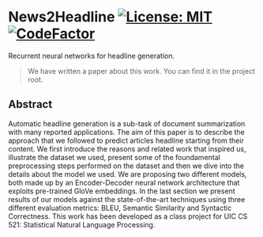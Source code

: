 
# News2Headline [![License: MIT](https://img.shields.io/badge/License-MIT-yellow.svg)](https://opensource.org/licenses/MIT) [![CodeFactor](https://www.codefactor.io/repository/github/ab3llini/news2headline/badge)](https://www.codefactor.io/repository/github/ab3llini/news2headline)

Recurrent neural networks for headline generation.

> We have written a paper about this work. You can find it in the project root.


## Abstract
Automatic headline generation is a sub-task of document summarization with many reported applications.
The aim of this paper is to describe the approach that we followed to predict articles headline starting from their content. We first introduce the reasons and related work that inspired us, illustrate the dataset we used, present some of the foundamental preprocessing steps performed on the dataset and then we dive into the details about the model we used. We are proposing two different models, both made up by an Encoder-Decoder neural network architecture that exploits pre-trained GloVe embeddings. In the last section we present results of our models against the state-of-the-art techniques using three different evaluation metrics: BLEU, Semantic Similarity and Syntactic Correctness.
This work has been developed as a class project for UIC CS 521: Statistical Natural Language Processing.
